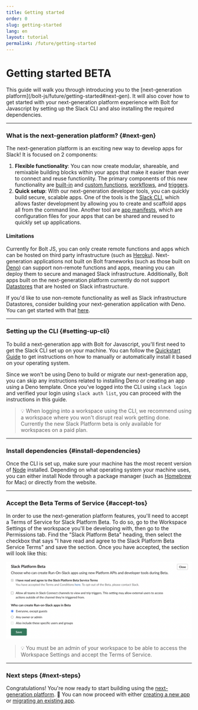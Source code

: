 ```yaml
---
title: Getting started
order: 0
slug: getting-started
lang: en
layout: tutorial
permalink: /future/getting-started
---
```


# Getting started <span class="label-beta">BETA</span>

<div class="section-content">
This guide will walk you through introducing you to the [next-generation platform](/bolt-js/future/getting-started#next-gen). It will also cover how to get started with your next-generation platform experience with Bolt for Javascript by setting up the Slack CLI and also installing the required dependencies.
</div>

---
### What is the next-generation platform? {#next-gen}

The next-generation platform is an exciting new way to develop apps for Slack! It is focused on 2 components:
1. **Flexible functionality**: You can now create modular, shareable, and remixable building blocks within your apps that make it easier than ever to connect and reuse functionlity. The primary components of this new functionality are [built-in](/bolt-js/future/built-in-functions) and [custom functions](/bolt-js/future/custom-functions), [workflows](/bolt-js/future/workflows), and [triggers](/bolt-js/future/triggers).
2. **Quick setup**: With our next-generation developer tools, you can quickly build secure, scalable apps. One of the tools is the [Slack CLI](https://api.slack.com/future/tools/cli), which allows faster development by allowing you to create and scaffold apps all from the command line. Another tool are [app manifests](/bolt-js/future/app-manifests), which are configuration files for your apps that can be shared and reused to quickly set up applications.

#### Limitations

Currently for Bolt JS, you can only create remote functions and apps which can be hosted on third party infrastructure (such as [Heroku](https://www.heroku.com/)). Next-generation applications not built on Bolt frameworks (such as those built on [Deno](https://deno.land/)) can support non-remote functions and apps, meaning you can deploy them to secure and managed Slack infrastructure. Additionally, Bolt apps built on the next-generation platform currently do not support [Datastores](https://api.slack.com/future/datastores) that are hosted on Slack infrastructure.

If you'd like to use non-remote functionality as well as Slack infrastructure Datastores, consider building your next-generation application with Deno. You can get started with that [here](https://api.slack.com/future/get-started).

---

### Setting up the CLI {#setting-up-cli}

To build a next-generation app with Bolt for Javascript, you'll first need to get the Slack CLI set up on your machine. You can follow the [Quickstart Guide](https://api.slack.com/future/quickstart) to get instructions on how to manually or automatically install it based on your operating system. 

Since we won't be using Deno to build or migrate our next-generation app, you can skip any instructions related to installing Deno or creating an app using a Deno template. Once you've logged into the CLI using `slack login` and verified your login using `slack auth list`, you can proceed with the instructions in this guide.

> 💡 When logging into a workspace using the CLI, we recommend using a workspace where you won't disrupt real work getting done. Currently the new Slack Platform beta is only available for workspaces on a paid plan.

---

### Install dependencies {#install-dependencies}

Once the CLI is set up, make sure your machine has the most recent version of [Node](https://nodejs.org/en/) installed. Depending on what operating system your machine uses, you can either install Node through a package manager (such as [Homebrew](https://brew.sh/) for Mac) or directly from the website.

---

### Accept the Beta Terms of Service {#accept-tos}

In order to use the next-generation platform features, you'll need to accept a Terms of Service for Slack Platform Beta. To do so, go to the Workspace Settings of the workspace you'll be developing with, then go to the Permissions tab. Find the "Slack Platform Beta" heading, then select the checkbox that says "I have read and agree to the Slack Platform Beta Service Terms" and save the section. Once you have accepted, the section will look like this:

![Beta Terms of Service](../assets/beta-tos-future.png "Beta Terms of Service")

> 💡 You must be an admin of your workspace to be able to access the Workspace Settings and accept the Terms of Service.

---
### Next steps {#next-steps}

Congratulations! You're now ready to start building using the [next-generation platform](/bolt-js/future/getting-started#next-gen). 🎉 You can now proceed with either [creating a new app](/bolt-js/future/create-new-app) or [migrating an existing app](/bolt-js/future/migrate-existing-app).

